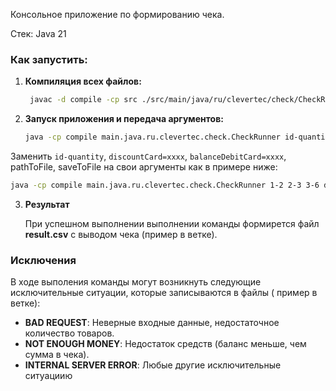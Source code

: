 Консольное приложение по формированию чека.

Стек:  Java 21

### Как запустить:

1. **Компиляция всех файлов:**

   ```bash
    javac -d compile -cp src ./src/main/java/ru/clevertec/check/CheckRunner.java
   ```

2. **Запуск приложения и передача аргументов:**

   ```bash
   java -cp compile main.java.ru.clevertec.check.CheckRunner id-quantity discountCard=xxxx balanceDebitCard=xxxx pathToFile=./src/main/resources/products.csv saveToFile=./result.csv
   ```

Заменить `id-quantity`, `discountCard=xxxx`, `balanceDebitCard=xxxx`, pathToFile, saveToFile на свои аргументы как в примере ниже:

   ```bash
   java -cp compile main.java.ru.clevertec.check.CheckRunner 1-2 2-3 3-6 discountCard=5555 balanceDebitCard=100 pathToFile=./src/main/resources/products.csv saveToFile=./result.csv
   ```

3. **Результат**

   При успешном выполнении выполнении команды формирется файл **result.csv** с выводом чека (пример в ветке).

### Исключения

В ходе выполения команды могут возникнуть следующие исключительные ситуации, которые записываются в файлы (
пример в ветке):

- **BAD REQUEST**: Неверные входные данные, недостаточное количество товаров.
- **NOT ENOUGH MONEY**: Недостаток средств (баланс меньше, чем сумма в чека).
- **INTERNAL SERVER ERROR**: Любые другие исключительные ситуациию
